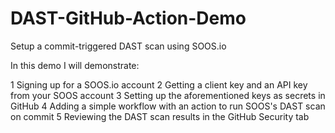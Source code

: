 # DAST-GitHub-Action-Demo
Setup a commit-triggered DAST scan using SOOS.io

In this demo I will demonstrate:

1 Signing up for a SOOS.io account
2 Getting a client key and an API key from your SOOS account
3 Setting up the aforementioned keys as secrets in GitHub
4 Adding a simple workflow with an action to run SOOS's DAST scan on commit
5 Reviewing the DAST scan results in the GitHub Security tab


